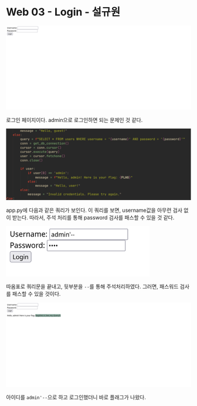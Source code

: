 # Web 03 - Login - 설규원

![alt text](image.png)

로그인 페이지이다. admin으로 로그인하면 되는 문제인 것 같다.

![alt text](image-1.png)

app.py에 다음과 같은 쿼리가 보인다. 이 쿼리를 보면, username값을 아무런 검사 없이 받는다. 따라서, 주석 처리를 통해 password 검사를 패스할 수 있을 것 같다.

![alt text](image-2.png)

따옴표로 쿼리문을 끝내고, 뒷부분을 `--`를 통해 주석처리하였다. 그러면, 패스워드 검사를 패스할 수 있을 것이다.

![alt text](image-3.png)

아이디를 `admin'--`으로 하고 로그인했더니 바로 플래그가 나왔다.
